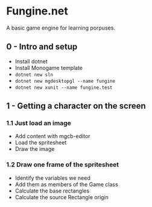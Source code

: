 # Fungine.net

A basic game engine for learning porpuses.

## 0 - Intro and setup

- Install dotnet
- Install Monogame template
- `dotnet new sln`
- `dotnet new mgdesktopgl --name fungine`
- `dotnet new xunit --name fungine.test`

## 1 - Getting a character on the screen

### 1.1 Just load an image

- Add content with mgcb-editor
- Load the spritesheet
- Draw the image

### 1.2 Draw one frame of the spritesheet

- Identify the variables we need
- Add them as members of the Game class
- Calculate the base rectangles
- Calculate the source Rectangle origin
